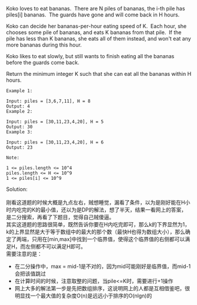 Koko loves to eat bananas.  There are N piles of bananas, the i-th pile has piles[i] bananas.  The guards have gone and will come back in H hours.

Koko can decide her bananas-per-hour eating speed of K.  Each hour, she chooses some pile of bananas, and eats K bananas from that pile.  If the pile has less than K bananas, she eats all of them instead, and won't eat any more bananas during this hour.

Koko likes to eat slowly, but still wants to finish eating all the bananas before the guards come back.

Return the minimum integer K such that she can eat all the bananas within H hours.

```
Example 1:

Input: piles = [3,6,7,11], H = 8
Output: 4
Example 2:

Input: piles = [30,11,23,4,20], H = 5
Output: 30
Example 3:

Input: piles = [30,11,23,4,20], H = 6
Output: 23

Note:

1 <= piles.length <= 10^4
piles.length <= H <= 10^9
1 <= piles[i] <= 10^9
```

Solution:<br><br>
	刚看这道题的时候大概是九点左右，贼想睡觉，漏看了条件，以为是刚好能在H小时内吃完的K的最小值，还以为是DP的解法，想了半天，结果一看网上的答案，是二分搜索，再看了下题目，觉得自己贼傻逼。<br>
	其实这道题的思路很简单，既然告诉你要在H内吃完即可，那么k的下界显然为1，k的上界显然是大于等于数组中的最大的那个数（最快H也得为数组大小），那么确定了两端，只用在[min,max]中找到一个临界值，使得这个临界值的右侧都可以满足H，而左侧都不可以满足H即可。
	<br>
	需要注意的是：<br>
-    在二分操作中，max = mid-1是不对的，因为mid可能刚好是临界值，而mid-1会把该值跳过
-  在计算时间的时候，注意取整的问题，当pile<=K时，需要进行+1操作
-  网上大多的解法第一步是先把数组排序，这说明网上的人都是互相借鉴吧，很明显找一个最大值的复杂度O(n)是远远小于排序的O(nlgn)的
	